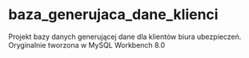 # baza_generujaca_dane_klienci
 Projekt bazy danych generującej dane dla klientów biura ubezpieczeń. Oryginalnie tworzona w MySQL Workbench 8.0
